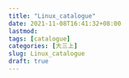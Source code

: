 ```yaml
---
title: "Linux_catalogue"
date: 2021-11-08T16:41:32+08:00
lastmod:
tags: [catalogue]
categories: [大三上]
slug: Linux_catalogue
draft: true
---
```


